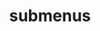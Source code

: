 ---
layout: page
title: submenus
nav: true
nav_order: 3
dropdown: False
children: 
    - title: publications
      permalink: /publications/
    - title: divider
    - title: projects
      permalink: /projects/
---